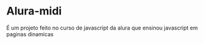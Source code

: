 # Alura-midi
É um projeto feito no curso de javascript da alura que ensinou javascript em paginas dinamicas
